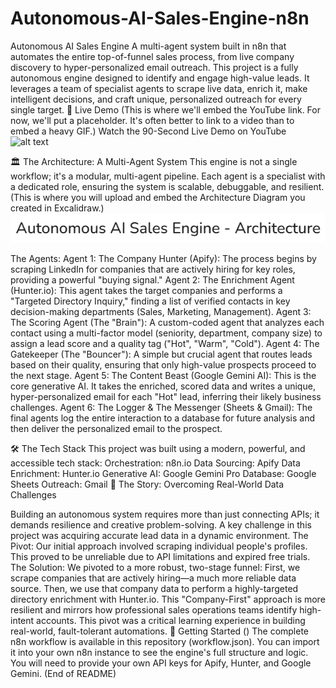 # Autonomous-AI-Sales-Engine-n8n
Autonomous AI Sales Engine
A multi-agent system built in n8n that automates the entire top-of-funnel sales process, from live company discovery to hyper-personalized email outreach.
This project is a fully autonomous engine designed to identify and engage high-value leads. It leverages a team of specialist agents to scrape live data, enrich it, make intelligent decisions, and craft unique, personalized outreach for every single target.
🚀 Live Demo
(This is where we'll embed the YouTube link. For now, we'll put a placeholder. It's often better to link to a video than to embed a heavy GIF.)
Watch the 90-Second Live Demo on YouTube
![alt text](https://img.youtube.com/vi/KzWZ4wB-CyI/0.jpg)

🏛️ The Architecture: A Multi-Agent System
This engine is not a single workflow; it's a modular, multi-agent pipeline. Each agent is a specialist with a dedicated role, ensuring the system is scalable, debuggable, and resilient.
(This is where you will upload and embed the Architecture Diagram you created in Excalidraw.)
![alt text](https://github.com/Gabbydunkk/Autonomous-AI-Sales-Engine-n8n/blob/main/ARCHITECT.png)

The Agents:
Agent 1: The Company Hunter (Apify): The process begins by scraping LinkedIn for companies that are actively hiring for key roles, providing a powerful "buying signal."
Agent 2: The Enrichment Agent (Hunter.io): This agent takes the target companies and performs a "Targeted Directory Inquiry," finding a list of verified contacts in key decision-making departments (Sales, Marketing, Management).
Agent 3: The Scoring Agent (The "Brain"): A custom-coded agent that analyzes each contact using a multi-factor model (seniority, department, company size) to assign a lead score and a quality tag ("Hot", "Warm", "Cold").
Agent 4: The Gatekeeper (The "Bouncer"): A simple but crucial agent that routes leads based on their quality, ensuring that only high-value prospects proceed to the next stage.
Agent 5: The Content Beast (Google Gemini AI): This is the core generative AI. It takes the enriched, scored data and writes a unique, hyper-personalized email for each "Hot" lead, inferring their likely business challenges.
Agent 6: The Logger & The Messenger (Sheets & Gmail): The final agents log the entire interaction to a database for future analysis and then deliver the personalized email to the prospect.

🛠️ The Tech Stack
This project was built using a modern, powerful, and accessible tech stack:
Orchestration: n8n.io
Data Sourcing: Apify
Data Enrichment: Hunter.io
Generative AI: Google Gemini Pro
Database: Google Sheets
Outreach: Gmail
🧠 The Story: Overcoming Real-World Data Challenges

Building an autonomous system requires more than just connecting APIs; it demands resilience and creative problem-solving. A key challenge in this project was acquiring accurate lead data in a dynamic environment.
The Pivot:
Our initial approach involved scraping individual people's profiles. This proved to be unreliable due to API limitations and expired free trials.
The Solution:
We pivoted to a more robust, two-stage funnel:
First, we scrape companies that are actively hiring—a much more reliable data source.
Then, we use that company data to perform a highly-targeted directory enrichment with Hunter.io.
This "Company-First" approach is more resilient and mirrors how professional sales operations teams identify high-intent accounts. This pivot was a critical learning experience in building real-world, fault-tolerant automations.
🚀 Getting Started
()
The complete n8n workflow is available in this repository (workflow.json). You can import it into your own n8n instance to see the engine's full structure and logic. You will need to provide your own API keys for Apify, Hunter, and Google Gemini.
(End of README)
